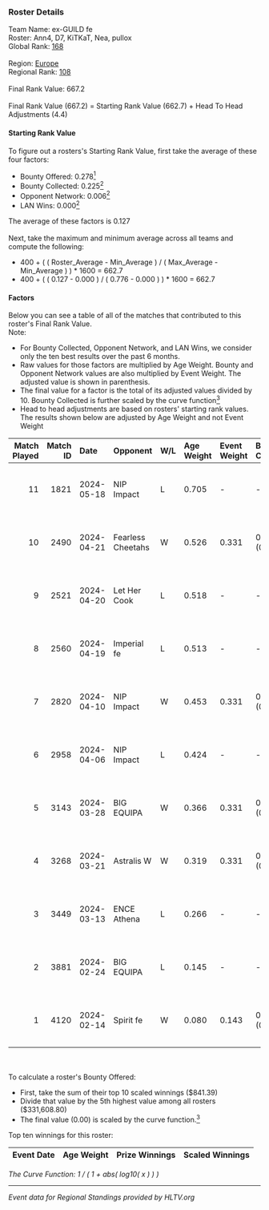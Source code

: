 ### Roster Details<br />
Team Name: ex-GUILD fe<br />
Roster: Ann4, D7, KiTKaT, Nea, pullox<br />
Global Rank: [168](../standings_global.md)<br />
<br />
Region: [Europe]( ../standings_europe.md)<br />
Regional Rank: [108]( ../standings_europe.md)<br />
<br />
Final Rank Value:  667.2<br />
<br />
Final Rank Value (667.2) = Starting Rank Value (662.7) + Head To Head Adjustments (4.4)<br />

#### Starting Rank Value<br />
To figure out a rosters's Starting Rank Value, first take the average of these four factors:<br />
- Bounty Offered: 0.278[<sup>1</sup>](#table2)
- Bounty Collected: 0.225[<sup>2</sup>](#table1)
- Opponent Network: 0.006[<sup>2</sup>](#table1)
- LAN Wins: 0.000[<sup>2</sup>](#table1)

The average of these factors is 0.127<br />
<br />
Next, take the maximum and minimum average across all teams and compute the following:<br />
- 400 + ( ( Roster_Average - Min_Average ) / ( Max_Average - Min_Average ) ) * 1600 = 662.7
- 400 + ( ( 0.127 - 0.000 ) / ( 0.776 - 0.000 ) ) * 1600 = 662.7


#### Factors<br />
Below you can see a table of all of the matches that contributed to this roster's Final Rank Value.<br />
Note:<br />

- For Bounty Collected, Opponent Network, and LAN Wins, we consider only the ten best results over the past 6 months.
- Raw values for those factors are multiplied by Age Weight. Bounty and Opponent Network values are also multiplied by Event Weight. The adjusted value is shown in parenthesis.
- The final value for a factor is the total of its adjusted values divided by 10. Bounty Collected is further scaled by the curve function[<sup>3</sup>](#curveFunction)
- Head to head adjustments are based on rosters' starting rank values. The results shown below are adjusted by Age Weight and not Event Weight
<span id="table1"></span><br />


| Match Played | Match ID | Date       | Opponent          | W/L | Age Weight | Event Weight | Bounty Collected | Opponent Network | LAN Wins  | H2H Adj. | Roster                        |
| -: | -: | :- | :- | :- | :- | :- | :- | :- | :- | -: | :- |
|           11 |     1821 | 2024-05-18 | NIP Impact        | L   | 0.705      | -            | -                | -                | -         |    -9.35 | Ann4, D7, KiTKaT, Nea, pullox |
|           10 |     2490 | 2024-04-21 | Fearless Cheetahs | W   | 0.526      | 0.331        | 0.003 (0.001)    | 0.067 (0.012)    | 0 (0.000) |     9.10 | Ann4, D7, KiTKaT, Nea, pullox |
|            9 |     2521 | 2024-04-20 | Let Her Cook      | L   | 0.518      | -            | -                | -                | -         |    -3.36 | Ann4, D7, KiTKaT, Nea, pullox |
|            8 |     2560 | 2024-04-19 | Imperial fe       | L   | 0.513      | -            | -                | -                | -         |    -1.75 | Ann4, D7, KiTKaT, Nea, pullox |
|            7 |     2820 | 2024-04-10 | NIP Impact        | W   | 0.453      | 0.331        | 0.005 (0.001)    | 0.191 (0.029)    | 0 (0.000) |     8.35 | Ann4, D7, KiTKaT, Nea, pullox |
|            6 |     2958 | 2024-04-06 | NIP Impact        | L   | 0.424      | -            | -                | -                | -         |    -5.89 | Ann4, D7, KiTKaT, Nea, pullox |
|            5 |     3143 | 2024-03-28 | BIG EQUIPA        | W   | 0.366      | 0.331        | 0.017 (0.002)    | 0.156 (0.019)    | 0 (0.000) |     7.55 | Ann4, D7, KiTKaT, Nea, pullox |
|            4 |     3268 | 2024-03-21 | Astralis W        | W   | 0.319      | 0.331        | 0.001 (0.000)    | 0.022 (0.002)    | 0 (0.000) |     4.53 | Ann4, D7, KiTKaT, Nea, pullox |
|            3 |     3449 | 2024-03-13 | ENCE Athena       | L   | 0.266      | -            | -                | -                | -         |    -4.39 | Ann4, D7, KiTKaT, Nea, pullox |
|            2 |     3881 | 2024-02-24 | BIG EQUIPA        | L   | 0.145      | -            | -                | -                | -         |    -1.60 | Ann4, D7, KiTKaT, Nea, pullox |
|            1 |     4120 | 2024-02-14 | Spirit fe         | W   | 0.080      | 0.143        | 0.005 (0.000)    | 0.101 (0.001)    | 0 (0.000) |     1.26 | Ann4, D7, KiTKaT, Nea, pullox |

<br />
<span id="table2"></span><br />
To calculate a roster's Bounty Offered:<br />

- First, take the sum of their top 10 scaled winnings ($841.39)
- Divide that value by the 5th highest value among all rosters ($331,608.80)
- The final value (0.00) is scaled by the curve function.[<sup>3</sup>](#curveFunction)

Top ten winnings for this roster:<br />

| Event Date | Age Weight | Prize Winnings | Scaled Winnings |
| :- | -: | :- | :- |


<span id="curveFunction"></span>_The Curve Function: 1 / ( 1 + abs( log10( x ) ) )_<br />

---
_Event data for Regional Standings provided by HLTV.org_<br />
